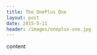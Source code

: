 ```yaml
---
title: The OnePlus One
layout: post
date: 2015-5-11
header: /images/oneplus-one.jpg
---
```


content